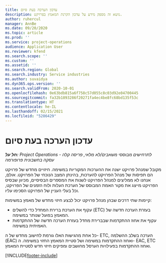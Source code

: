 ```yaml
---
title: עדכון הערכה בעת סיום
description: נושא זה מספק מידע על עדכון הקרנת המאמץ בפרויקט.
author: ruhercul
manager: AnnBe
ms.date: 09/20/2020
ms.topic: article
ms.prod: ''
ms.service: project-operations
audience: Application User
ms.reviewer: kfend
ms.search.scope: ''
ms.custom: ''
ms.assetid: ''
ms.search.region: Global
ms.search.industry: Service industries
ms.author: suvaidya
ms.dyn365.ops.version: ''
ms.search.validFrom: 2020-10-01
ms.openlocfilehash: 0e63bdb815a6f758c57d055c8c03d92e04700445
ms.sourcegitcommit: fa32b1893286f20271fa4ec4be8fc68bd135f53c
ms.translationtype: HT
ms.contentlocale: he-IL
ms.lasthandoff: 02/15/2021
ms.locfileid: "5286429"
---
```

# <a name="update-estimate-at-completion"></a>עדכון הערכה בעת סיום

_**חל על:** Project Operations לתרחישים מבוססי משאבים/לא מלאי, פריסה קלה - עסקה בחשבונית פרופורמה_

מקובל שמנהל פרויקט ישנה את ההערכות המקוריות במשימה. חיזויים מחדש של פרויקט הם תפיסות של מנהל הפרויקט להערכות, בהינתן המצב הנוכחי של הפרויקט. אולם, אנחנו לא ממליצים למנהל הפרויקט לשנות את המספרים הבסיסיים, מכיוון שבסיס הפרויקט מייצג את מקור האמת המבוסס של הערכת העלות ולוח הזמנים של הפרויקט, וכל בעלי העניין של הפרויקט הסכימו עליו.

קיימות שתי דרכים שבהן מנהל פרויקט יכול לבצע חיזוי מחדש של מאמץ במשימות:

- עקוף את הערכת ברירת המחדל כדי להשלים (ETC) בעזרת הערכה חדשה של המאמץ בפועל שנותר במשימה. 
- עקוף את אחוז ההתקדמות שבברירת מחדל בעזרת הערכה חדשה של ההתקדמות האמיתית במשימה.

כל אחת מהגישות האלו גורמת לחישוב מחדש של ה- ETC, הערכה בשלב ההשלמה (‏EAC) ואחוז ההתקדמות במשימה ושל סטיית המאמץ החזוי במשימה. ה- EAC, ‏ETC ואחוז ההתקדמות בפעילויות הערסל מחושבים ומפיקים חיזוי חדש לסטיית המאמץ.


[!INCLUDE[footer-include](../includes/footer-banner.md)]